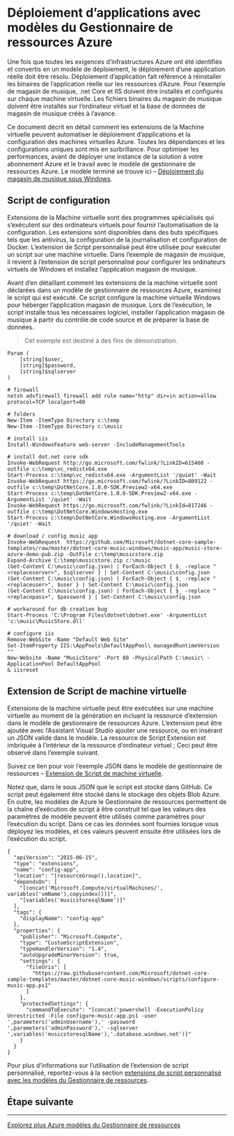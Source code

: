<properties
   pageTitle="Automatisation du déploiement d’applications avec les Extensions de la Machine virtuelle | Microsoft Azure"
   description="Didacticiel de DotNet Core Azure VM"
   services="virtual-machines-windows"
   documentationCenter="virtual-machines"
   authors="neilpeterson"
   manager="timlt"
   editor="tysonn"
   tags="azure-resource-manager"/>

<tags
   ms.service="virtual-machines-windows"
   ms.devlang="na"
   ms.topic="article"
   ms.tgt_pltfrm="vm-windows"
   ms.workload="infrastructure-services"
   ms.date="10/21/2016"
   ms.author="nepeters"/>

# <a name="application-deployment-with-azure-resource-manager-templates"></a>Déploiement d’applications avec modèles du Gestionnaire de ressources Azure

Une fois que toutes les exigences d’infrastructures Azure ont été identifiés et convertis en un modèle de déploiement, le déploiement d’une application réelle doit être résolu. Déploiement d’application fait référence à réinstaller les binaires de l’application réelle sur les ressources d’Azure. Pour l’exemple de magasin de musique, .net Core et IIS doivent être installés et configurés sur chaque machine virtuelle. Les fichiers binaires du magasin de musique doivent être installés sur l’ordinateur virtuel et la base de données de magasin de musique créés à l’avance.

Ce document décrit en détail comment les extensions de la Machine virtuelle peuvent automatiser le déploiement d’applications et la configuration des machines virtuelles Azure. Toutes les dépendances et les configurations uniques sont mis en surbrillance. Pour optimiser les performances, avant de déployer une instance de la solution à votre abonnement Azure et le travail avec le modèle de gestionnaire de ressources Azure. Le modèle terminé se trouve ici – [Déploiement du magasin de musique sous Windows](https://github.com/Microsoft/dotnet-core-sample-templates/tree/master/dotnet-core-music-Windows).

## <a name="configuration-script"></a>Script de configuration

Extensions de la Machine virtuelle sont des programmes spécialisés qui s’exécutent sur des ordinateurs virtuels pour fournir l’automatisation de la configuration. Les extensions sont disponibles dans des buts spécifiques tels que les antivirus, la configuration de la journalisation et configuration de Docker. L’extension de Script personnalisé peut être utilisée pour exécuter un script sur une machine virtuelle. Dans l’exemple de magasin de musique, il revient à l’extension de script personnalisé pour configurer les ordinateurs virtuels de Windows et installez l’application magasin de musique.

Avant d’en détaillant comment les extensions de la machine virtuelle sont déclarées dans un modèle de gestionnaire de ressources Azure, examinez le script qui est exécuté. Ce script configure la machine virtuelle Windows pour héberger l’application magasin de musique. Lors de l’exécution, le script installe tous les nécessaires logiciel, installer l’application magasin de musique à partir du contrôle de code source et de préparer la base de données. 

> Cet exemple est destiné à des fins de démonstration.

```none
Param (
    [string]$user,
    [string]$password,
    [string]$sqlserver
)

# firewall
netsh advfirewall firewall add rule name="http" dir=in action=allow protocol=TCP localport=80

# folders
New-Item -ItemType Directory c:\temp
New-Item -ItemType Directory c:\music

# install iis
Install-WindowsFeature web-server -IncludeManagementTools

# install dot.net core sdk
Invoke-WebRequest http://go.microsoft.com/fwlink/?LinkID=615460 -outfile c:\temp\vc_redistx64.exe
Start-Process c:\temp\vc_redistx64.exe -ArgumentList '/quiet' -Wait
Invoke-WebRequest https://go.microsoft.com/fwlink/?LinkID=809122 -outfile c:\temp\DotNetCore.1.0.0-SDK.Preview2-x64.exe
Start-Process c:\temp\DotNetCore.1.0.0-SDK.Preview2-x64.exe -ArgumentList '/quiet' -Wait
Invoke-WebRequest https://go.microsoft.com/fwlink/?LinkId=817246 -outfile c:\temp\DotNetCore.WindowsHosting.exe
Start-Process c:\temp\DotNetCore.WindowsHosting.exe -ArgumentList '/quiet' -Wait

# download / config music app
Invoke-WebRequest  https://github.com/Microsoft/dotnet-core-sample-templates/raw/master/dotnet-core-music-windows/music-app/music-store-azure-demo-pub.zip -OutFile c:\temp\musicstore.zip
Expand-Archive C:\temp\musicstore.zip c:\music
(Get-Content C:\music\config.json) | ForEach-Object { $_ -replace "<replaceserver>", $sqlserver } | Set-Content C:\music\config.json
(Get-Content C:\music\config.json) | ForEach-Object { $_ -replace "<replaceuser>", $user } | Set-Content C:\music\config.json
(Get-Content C:\music\config.json) | ForEach-Object { $_ -replace "<replacepass>", $password } | Set-Content C:\music\config.json

# workaround for db creation bug
Start-Process 'C:\Program Files\dotnet\dotnet.exe' -ArgumentList 'c:\music\MusicStore.dll'

# configure iis
Remove-WebSite -Name "Default Web Site"
Set-ItemProperty IIS:\AppPools\DefaultAppPool\ managedRuntimeVersion ""
New-Website -Name "MusicStore" -Port 80 -PhysicalPath C:\music\ -ApplicationPool DefaultAppPool
& iisreset
```

## <a name="vm-script-extension"></a>Extension de Script de machine virtuelle

Extensions de la machine virtuelle peut être exécutées sur une machine virtuelle au moment de la génération en incluant la ressource d’extension dans le modèle de gestionnaire de ressources Azure. L’extension peut être ajoutée avec l’Assistant Visual Studio ajouter une ressource, ou en insérant un JSON valide dans le modèle. La ressource de Script Extension est imbriquée à l’intérieur de la ressource d’ordinateur virtuel ; Ceci peut être observé dans l’exemple suivant.

Suivez ce lien pour voir l’exemple JSON dans le modèle de gestionnaire de ressources – [Extension de Script de machine virtuelle](https://github.com/Microsoft/dotnet-core-sample-templates/blob/master/dotnet-core-music-windows/azuredeploy.json#L339). 

Notez que, dans le sous JSON que le script est stocké dans GitHub. Ce script peut également être stocké dans le stockage des objets Blob Azure. En outre, les modèles de Azure le Gestionnaire de ressources permettent de la chaîne d’exécution de script à être construit tel que les valeurs des paramètres de modèle peuvent être utilisés comme paramètres pour l’exécution du script. Dans ce cas les données sont fournies lorsque vous déployez les modèles, et ces valeurs peuvent ensuite être utilisées lors de l’exécution du script.

```none
{
  "apiVersion": "2015-06-15",
  "type": "extensions",
  "name": "config-app",
  "location": "[resourceGroup().location]",
  "dependsOn": [
    "[concat('Microsoft.Compute/virtualMachines/', variables('vmName'),copyindex())]",
    "[variables('musicstoresqlName')]"
  ],
  "tags": {
    "displayName": "config-app"
  },
  "properties": {
    "publisher": "Microsoft.Compute",
    "type": "CustomScriptExtension",
    "typeHandlerVersion": "1.4",
    "autoUpgradeMinorVersion": true,
    "settings": {
      "fileUris": [
        "https://raw.githubusercontent.com/Microsoft/dotnet-core-sample-templates/master/dotnet-core-music-windows/scripts/configure-music-app.ps1"
      ]
    },
    "protectedSettings": {
      "commandToExecute": "[concat('powershell -ExecutionPolicy Unrestricted -File configure-music-app.ps1 -user ',parameters('adminUsername'),' -password ',parameters('adminPassword'),' -sqlserver ',variables('musicstoresqlName'),'.database.windows.net')]"
    }
  }
}
```

Pour plus d’informations sur l’utilisation de l’extension de script personnalisé, reportez-vous à la section [extensions de script personnalisé avec les modèles du Gestionnaire de ressources](./virtual-machines-windows-extensions-customscript.md).

## <a name="next-step"></a>Étape suivante

<hr>

[Explorez plus Azure modèles du Gestionnaire de ressources](https://github.com/Azure/azure-quickstart-templates)
